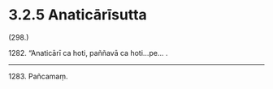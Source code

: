 # 3.2.5 Anaticārīsutta

(298.)

1282\. “Anaticārī ca hoti, paññavā ca hoti…pe… .

---

1283\. Pañcamaṃ.

